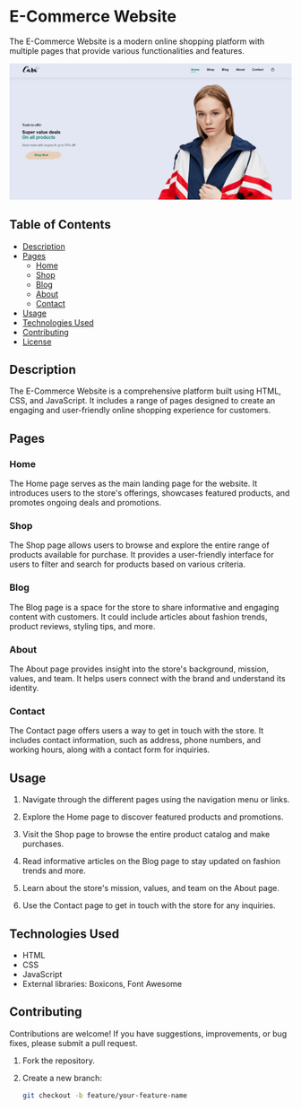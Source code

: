 # E-Commerce Website

The E-Commerce Website is a modern online shopping platform with multiple pages that provide various functionalities and features.

![E-commerce website Preview](./img/Preview.png)

## Table of Contents

- [Description](#description)
- [Pages](#pages)
  - [Home](#home)
  - [Shop](#shop)
  - [Blog](#blog)
  - [About](#about)
  - [Contact](#contact)
- [Usage](#usage)
- [Technologies Used](#technologies-used)
- [Contributing](#contributing)
- [License](#license)

## Description

The E-Commerce Website is a comprehensive platform built using HTML, CSS, and JavaScript. It includes a range of pages designed to create an engaging and user-friendly online shopping experience for customers.

## Pages

### Home

The Home page serves as the main landing page for the website. It introduces users to the store's offerings, showcases featured products, and promotes ongoing deals and promotions.

### Shop

The Shop page allows users to browse and explore the entire range of products available for purchase. It provides a user-friendly interface for users to filter and search for products based on various criteria.

### Blog

The Blog page is a space for the store to share informative and engaging content with customers. It could include articles about fashion trends, product reviews, styling tips, and more.

### About

The About page provides insight into the store's background, mission, values, and team. It helps users connect with the brand and understand its identity.

### Contact

The Contact page offers users a way to get in touch with the store. It includes contact information, such as address, phone numbers, and working hours, along with a contact form for inquiries.

## Usage

1. Navigate through the different pages using the navigation menu or links.

2. Explore the Home page to discover featured products and promotions.

3. Visit the Shop page to browse the entire product catalog and make purchases.

4. Read informative articles on the Blog page to stay updated on fashion trends and more.

5. Learn about the store's mission, values, and team on the About page.

6. Use the Contact page to get in touch with the store for any inquiries.

## Technologies Used

- HTML
- CSS
- JavaScript
- External libraries: Boxicons, Font Awesome

## Contributing

Contributions are welcome! If you have suggestions, improvements, or bug fixes, please submit a pull request.

1. Fork the repository.

2. Create a new branch:

   ```bash
   git checkout -b feature/your-feature-name
